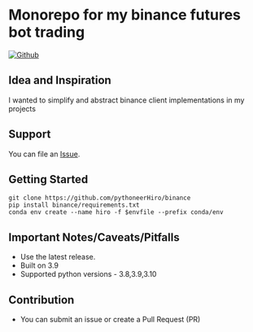 # Monorepo for my binance futures bot trading

[![Github](https://github.com/pythoneerHiro/binance/actions/workflows/go.yml/badge.svg?branch=main)](https://github.com/pythoneerHiro/binance/actions/workflows/python-package.yml)

## Idea and Inspiration

I wanted to simplify and abstract binance client implementations in my projects

## Support

You can file an [Issue](https://github.com/pythoneerHiro/binance/issues/new).

## Getting Started

```shell
git clone https://github.com/pythoneerHiro/binance
pip install binance/requirements.txt
conda env create --name hiro -f $envfile --prefix conda/env
```

## Important Notes/Caveats/Pitfalls

- Use the latest release.
- Built on 3.9
- Supported python versions - 3.8,3.9,3.10

## Contribution

- You can submit an issue or create a Pull Request (PR)

